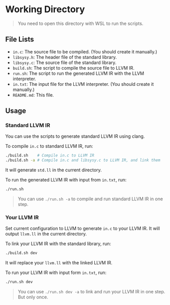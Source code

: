 # Working Directory

> You need to open this directory with WSL to run the scripts.

## File Lists

- `in.c`: The source file to be compiled. (You should create it manually.)
- `libsysy.h`: The header file of the standard library.
- `libsysy.c`: The source file of the standard library.
- `build.sh`: The script to compile the source file to LLVM IR.
- `run.sh`: The script to run the generated LLVM IR with the LLVM interpreter.
- `in.txt`: The input file for the LLVM interpreter. (You should create it manually.)
- `README.md`: This file.

## Usage

### Standard LLVM IR

You can use the scripts to generate standard LLVM IR using clang.

To compile `in.c` to standard LLVM IR, run:

```bash
./build.sh    # Compile in.c to LLVM IR 
./build.sh -a # Compile in.c and libsysy.c to LLVM IR, and link them
```

It will generate `std.ll` in the current directory.

To run the generated LLVM IR with input from `in.txt`, run:

```bash
./run.sh
```

> You can use `./run.sh -a` to compile and run standard LLVM IR in one step.


### Your LLVM IR

Set current configuration to LLVM to generate `in.c` to your LLVM IR. It will output `llvm.ll` in the current directory.

To link your LLVM IR with the standard library, run:

```bash
./build.sh dev
```

It will replace your `llvm.ll` with the linked LLVM IR.

To run your LLVM IR with input form `in.txt`, run:

```bash
./run.sh dev
```

> You can use `./run.sh dev -a` to link and run your LLVM IR in one step. But only once.
